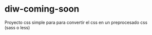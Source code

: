 # diw-coming-soon
Proyecto css simple para para convertir el css en un preprocesado css (sass o less)
